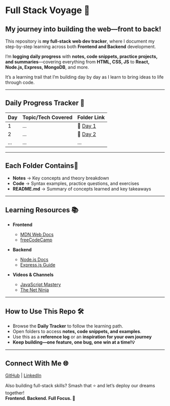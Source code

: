 <h1 align="left"> Full Stack Voyage 🎯</h1>

## My journey into building the web—front to back! 

This repository is **my full-stack web dev tracker**, where I document my step-by-step learning across both **Frontend and Backend** development.

I’m **logging daily progress** with **notes, code snippets, practice projects, and summaries**—covering everything from **HTML, CSS, JS** to **React, Node.js, Express, MongoDB**, and more.

It’s a learning trail that I’m building day by day as I learn to bring ideas to life through code.

---

## Daily Progress Tracker 📅
<div align="center">
  
| **Day** | **Topic/Tech Covered**      | **Folder Link**     | 
|---------|-----------------------------|---------------------|
| 1       | ...                         | 📂 [Day 1](#)       |  
| 2       | ...                         | 📂 [Day 2](#)       |
| ...     | ...                         | ...                 | 

</div>  

---

## Each Folder Contains📂
- **Notes** → Key concepts and theory breakdown  
- **Code** → Syntax examples, practice questions, and exercises  
- **README.md** → Summary of concepts learned and key takeaways 
---

## Learning Resources 📚
- **Frontend**  
  - [MDN Web Docs](https://developer.mozilla.org/)  
  - [freeCodeCamp](https://www.freecodecamp.org/)  

- **Backend**  
  - [Node.js Docs](https://nodejs.org/en/docs)  
  - [Express.js Guide](https://expressjs.com/)  

- **Videos & Channels**  
  - [JavaScript Mastery](https://www.youtube.com/@javascriptmastery)  
  - [The Net Ninja](https://www.youtube.com/@NetNinja)  

---

## How to Use This Repo 🛠️
- Browse the **Daily Tracker** to follow the learning path.
- Open folders to access **notes, code snippets, and examples**.
- Use this as a **reference log** or an **inspiration for your own journey**  
- **Keep building—one feature, one bug, one win at a time!💡**

---

## Connect With Me 🌐 
[GitHub](https://github.com/snehhhcodes) | [LinkedIn](https://www.linkedin.com/in/)  

Also building full-stack skills? Smash that ⭐ and let’s deploy our dreams together!  
**Frontend. Backend. Full Focus. 🚀**
